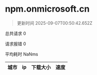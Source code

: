 
  # npm.onmicrosoft.cn

  > 更新时间 2025-09-07T00:50:42.652Z
  
  总共请求 0

  请求报错 0

  平均耗时 NaNms

|城市|ip|下载大小|速度|
|-----|----------|---|---|

  